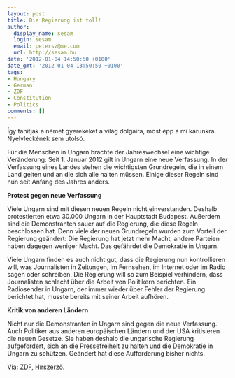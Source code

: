 ```yaml
---
layout: post
title: Die Regierung ist toll!
author:
  display_name: sesam
  login: sesam
  email: petersz@me.com
  url: http://sesam.hu
date: '2012-01-04 14:50:50 +0100'
date_gmt: '2012-01-04 13:50:50 +0100'
tags:
- Hungary
- German
- ZDF
- Constitution
- Politics
comments: []
---
```


Így tanítják a német gyerekeket a világ dolgaira, most épp a mi kárunkra. Nyelvleckének sem utolsó.

Für die Menschen in Ungarn brachte der Jahreswechsel eine wichtige Veränderung: Seit 1. Januar 2012 gilt in Ungarn eine neue Verfassung. In der Verfassung eines Landes stehen die wichtigsten Grundregeln, die in einem Land gelten und an die sich alle halten müssen. Einige dieser Regeln sind nun seit Anfang des Jahres anders.

**Protest gegen neue Verfassung**

Viele Ungarn sind mit diesen neuen Regeln nicht einverstanden. Deshalb protestierten etwa 30.000 Ungarn in der Hauptstadt Budapest. Außerdem sind die Demonstranten sauer auf die Regierung, die diese Regeln beschlossen hat. Denn viele der neuen Grundregeln wurden zum Vorteil der Regierung geändert: Die Regierung hat jetzt mehr Macht, andere Parteien haben dagegen weniger Macht. Das gefährdet die Demokratie in Ungarn.

Viele Ungarn finden es auch nicht gut, dass die Regierung nun kontrollieren will, was Journalisten in Zeitungen, im Fernsehen, im Internet oder im Radio sagen oder schreiben. Die Regierung will so zum Beispiel verhindern, dass Journalisten schlecht über die Arbeit von Politikern berichten. Ein Radiosender in Ungarn, der immer wieder über Fehler der Regierung berichtet hat, musste bereits mit seiner Arbeit aufhören.

**Kritik von anderen Ländern**

Nicht nur die Demonstranten in Ungarn sind gegen die neue Verfassung. Auch Politiker aus anderen europäischen Ländern und der USA kritisieren die neuen Gesetze. Sie haben deshalb die ungarische Regierung aufgefordert, sich an die Pressefreiheit zu halten und die Demokratie in Ungarn zu schützen. Geändert hat diese Aufforderung bisher nichts.

Via: [ZDF](http://www.tivi.de/fernsehen/logo/start/index.html), [Hírszerző](http://hirszerzo.hu/nyuzsi/2012/1/4/Magyarorszaggal_ijesztgetik_a_nemet_gyereke_P5F2LG).
